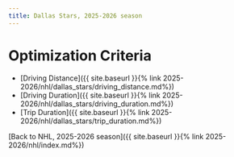 ```yaml
---
title: Dallas Stars, 2025-2026 season
---
```


# Optimization Criteria
- [Driving Distance]({{ site.baseurl }}{% link 2025-2026/nhl/dallas_stars/driving_distance.md%})
- [Driving Duration]({{ site.baseurl }}{% link 2025-2026/nhl/dallas_stars/driving_duration.md%})
- [Trip Duration]({{ site.baseurl }}{% link 2025-2026/nhl/dallas_stars/trip_duration.md%})

[Back to NHL, 2025-2026 season]({{ site.baseurl }}{% link 2025-2026/nhl/index.md%})
